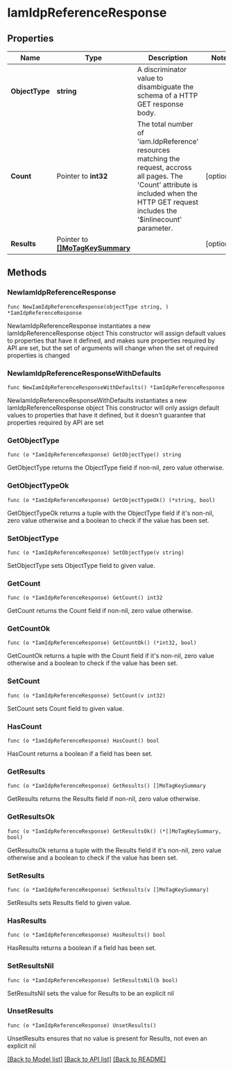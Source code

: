 # IamIdpReferenceResponse

## Properties

Name | Type | Description | Notes
------------ | ------------- | ------------- | -------------
**ObjectType** | **string** | A discriminator value to disambiguate the schema of a HTTP GET response body. | 
**Count** | Pointer to **int32** | The total number of &#39;iam.IdpReference&#39; resources matching the request, accross all pages. The &#39;Count&#39; attribute is included when the HTTP GET request includes the &#39;$inlinecount&#39; parameter. | [optional] 
**Results** | Pointer to [**[]MoTagKeySummary**](MoTagKeySummary.md) |  | [optional] 

## Methods

### NewIamIdpReferenceResponse

`func NewIamIdpReferenceResponse(objectType string, ) *IamIdpReferenceResponse`

NewIamIdpReferenceResponse instantiates a new IamIdpReferenceResponse object
This constructor will assign default values to properties that have it defined,
and makes sure properties required by API are set, but the set of arguments
will change when the set of required properties is changed

### NewIamIdpReferenceResponseWithDefaults

`func NewIamIdpReferenceResponseWithDefaults() *IamIdpReferenceResponse`

NewIamIdpReferenceResponseWithDefaults instantiates a new IamIdpReferenceResponse object
This constructor will only assign default values to properties that have it defined,
but it doesn't guarantee that properties required by API are set

### GetObjectType

`func (o *IamIdpReferenceResponse) GetObjectType() string`

GetObjectType returns the ObjectType field if non-nil, zero value otherwise.

### GetObjectTypeOk

`func (o *IamIdpReferenceResponse) GetObjectTypeOk() (*string, bool)`

GetObjectTypeOk returns a tuple with the ObjectType field if it's non-nil, zero value otherwise
and a boolean to check if the value has been set.

### SetObjectType

`func (o *IamIdpReferenceResponse) SetObjectType(v string)`

SetObjectType sets ObjectType field to given value.


### GetCount

`func (o *IamIdpReferenceResponse) GetCount() int32`

GetCount returns the Count field if non-nil, zero value otherwise.

### GetCountOk

`func (o *IamIdpReferenceResponse) GetCountOk() (*int32, bool)`

GetCountOk returns a tuple with the Count field if it's non-nil, zero value otherwise
and a boolean to check if the value has been set.

### SetCount

`func (o *IamIdpReferenceResponse) SetCount(v int32)`

SetCount sets Count field to given value.

### HasCount

`func (o *IamIdpReferenceResponse) HasCount() bool`

HasCount returns a boolean if a field has been set.

### GetResults

`func (o *IamIdpReferenceResponse) GetResults() []MoTagKeySummary`

GetResults returns the Results field if non-nil, zero value otherwise.

### GetResultsOk

`func (o *IamIdpReferenceResponse) GetResultsOk() (*[]MoTagKeySummary, bool)`

GetResultsOk returns a tuple with the Results field if it's non-nil, zero value otherwise
and a boolean to check if the value has been set.

### SetResults

`func (o *IamIdpReferenceResponse) SetResults(v []MoTagKeySummary)`

SetResults sets Results field to given value.

### HasResults

`func (o *IamIdpReferenceResponse) HasResults() bool`

HasResults returns a boolean if a field has been set.

### SetResultsNil

`func (o *IamIdpReferenceResponse) SetResultsNil(b bool)`

 SetResultsNil sets the value for Results to be an explicit nil

### UnsetResults
`func (o *IamIdpReferenceResponse) UnsetResults()`

UnsetResults ensures that no value is present for Results, not even an explicit nil

[[Back to Model list]](../README.md#documentation-for-models) [[Back to API list]](../README.md#documentation-for-api-endpoints) [[Back to README]](../README.md)


